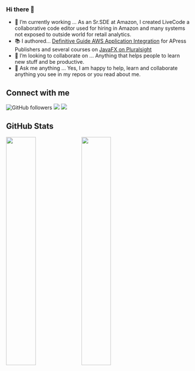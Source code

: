 ### Hi there 👋

- 🔭 I’m currently working ...  As an Sr.SDE at Amazon, I created LiveCode a collaborative code editor used for hiring in Amazon and many systems not exposed to outside world for retail analytics.
- 📚 I authored... [Definitive Guide AWS Application Integration](https://link.springer.com/book/10.1007/978-1-4842-5401-1) for APress Publishers and several courses on [JavaFX on Pluralsight](https://app.pluralsight.com/profile/author/buddha-jyothiprasad)
- 👯 I’m looking to collaborate on ...  Anything that helps people to learn new stuff and be productive. 
- 💬 Ask me anything ...   Yes, I am happy to help, learn and collaborate anything you see in my repos or you read about me. 

## Connect with me
![GitHub followers](https://img.shields.io/github/followers/jbuddha?style=social)
[![](https://img.shields.io/badge/-twitter-informational?logo=twitter)](https://twitter.com/prbuddha/)
[![](https://img.shields.io/badge/-linkedin-blue?logo=linkedin)](https://www.linkedin.com/in/prbuddha/)

## GitHub Stats 
<img width="40%" src="https://github-readme-stats.vercel.app/api/top-langs?username=jbuddha&show_icons=true&layout=compact"><span> </span><img width="40%" src="https://github-readme-stats.vercel.app/api?username=jbuddha&show_icons=true"> <br>
